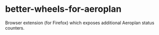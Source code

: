 # better-wheels-for-aeroplan
Browser extension (for Firefox) which exposes additional Aeroplan status counters.
